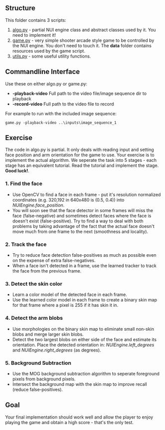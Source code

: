 ## Structure
This folder contains 3 scripts:

1. [algo.py](algo.py) - partial NUI engine class and abstract classes used by it. You need to implement it!
2. [game.py](game.py) - very simple shooter arcade style game to be controlled by the NUI engine. You don't need to touch it. The **data** folder contains resources used by the game script.
3. [utils.py](utils.py) - some useful utility functions.

## Commandline Interface
Use these on either algo.py or game.py:
* **-playback-video** Full path to the video file/image sequence dir to playback
* **-record-video** Full path to the video file to record

For example to run with the included image sequence:

`game.py -playback-video ..\inputs\image_sequence_1`

## Exercise
The code in algo.py is partial. It only deals with reading input and setting face position and arm orientation for the game to use. Your exercise is to implement the actual algorithm. We seperate the task into 5 stages - each stage has an equivalent tutorial. Read the tutorial and implement the stage. **Good luck!**.

### 1. Find the face
* Use OpenCV to find a face in each frame - put it's resolution normalized coordinates (e.g. 320,192 in 640x480 is (0.5, 0.4)) into *NUIEngine.face_position*. 
* You will soon see that the face detector in some frames will miss the face (false-negative) and sometimes detect faces where the face is doesn't exist (false-positive). Try to find a way to deal with both problems by taking advantage of the fact that the actual face doesn't move much from one frame to the next (smoothness and locality).

### 2. Track the face
* Try to reduce face detection false-positives as much as possible even on the expense of extra false-negatives.
* When a face isn't detected in a frame, use the learned tracker to track the face from the previous frame.

### 3. Detect the skin color
* Learn a color model of the detected face in each frame.
* Use the learned color model in each frame to create a binary skin map for that frame where a pixel is 255 if it has skin it in.
 
### 4. Detect the arm blobs
* Use morphologies on the binary skin map to eliminate small non-skin blobs and merge larger skin blobs.
* Detect the two largest blobs on either side of the face and estimate its orientation. Place the detected orientation in: *NUIEngine.left_degrees* and *NUIEngine.right_degrees* (as degrees).

### 5. Background Subtraction
* Use the MOG background subtraction algorithm to seperate foreground pixels from background pixels.
* Intersect the background map with the skin map to improve recall (reduce false-positives).

## Goal
Your final implementation should work well and allow the player to enjoy playing the game and obtain a high score - that's the only test.
